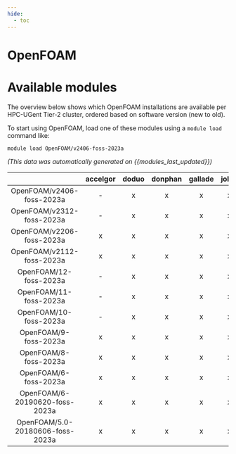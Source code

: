 ```yaml
---
hide:
  - toc
---
```


OpenFOAM
========

# Available modules


The overview below shows which OpenFOAM installations are available per HPC-UGent Tier-2 cluster, ordered based on software version (new to old).

To start using OpenFOAM, load one of these modules using a `module load` command like:

```shell
module load OpenFOAM/v2406-foss-2023a
```

*(This data was automatically generated on {{modules_last_updated}})*  

| |accelgor|doduo|donphan|gallade|joltik|litleo|shinx|
| :---: | :---: | :---: | :---: | :---: | :---: | :---: | :---: |
|OpenFOAM/v2406-foss-2023a|-|x|x|x|x|-|-|
|OpenFOAM/v2312-foss-2023a|-|x|x|x|x|x|x|
|OpenFOAM/v2206-foss-2023a|x|x|x|x|x|x|x|
|OpenFOAM/v2112-foss-2023a|x|x|x|x|x|x|x|
|OpenFOAM/12-foss-2023a|-|x|x|x|x|x|x|
|OpenFOAM/11-foss-2023a|-|x|x|x|x|x|x|
|OpenFOAM/10-foss-2023a|-|x|x|x|x|x|x|
|OpenFOAM/9-foss-2023a|x|x|x|x|x|x|x|
|OpenFOAM/8-foss-2023a|x|x|x|x|x|x|x|
|OpenFOAM/6-foss-2023a|x|x|x|x|x|x|x|
|OpenFOAM/6-20190620-foss-2023a|x|x|x|x|x|x|x|
|OpenFOAM/5.0-20180606-foss-2023a|x|x|x|x|x|x|x|

